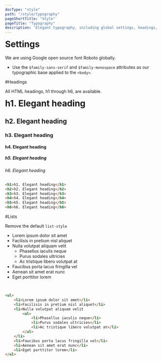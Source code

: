```yaml
---
docType: "style"
path: "/style/typography"
pageShortTitle: "Style"
pageTitle: "Typography"
description: 'Elegant typography, including global settings, headings, body text, lists, and more.'
---
```


<h1 style="margin-top:0px">Settings</h1>

We are using Google open source font Roboto globally.
-   Use the  `$family-sans-serif` and  `$family-monospace`  attributes as our typographic base applied to the  `<body>`.

#Headings

All HTML headings, h1 through h6, are available.

<div class="has-container has-radius has-background-color--white has-depth--bottom">
    <h1 style="margin-top:0px">h1. Elegant heading</h1>
    <h2>h2. Elegant heading</h2>
    <h3>h3. Elegant heading</h3>
    <h4>h4. Elegant heading</h4>
    <h5>h5. Elegant heading</h5>
    <h6 style="margin-bottom:0px">h6. Elegant heading</h6>
</div>
<br/>

```html
<h1>h1. Elegant heading</h1>
<h2>h2. Elegant heading</h2>
<h3>h3. Elegant heading</h3>
<h4>h4. Elegant heading</h4>
<h5>h5. Elegant heading</h5>
<h6>h6. Elegant heading</h6>
```

#Lists

Remove the default `list-style`

<div class="has-container has-radius has-background-color--white has-depth--bottom">
    <ul>
        <li>Lorem ipsum dolor sit amet</li>
        <li>Facilisis in pretium nisl aliquet</li>
        <li>Nulla volutpat aliquam velit
            <ul>
                <li>Phasellus iaculis neque</li>
                <li>Purus sodales ultricies</li>
                <li>Ac tristique libero volutpat at</li>
            </ul>
        </li>
        <li>Faucibus porta lacus fringilla vel</li>
        <li>Aenean sit amet erat nunc</li>
        <li>Eget porttitor lorem</li>
    </ul>
</div>
<br/>

```html
<ul>
    <li>Lorem ipsum dolor sit amet</li>
    <li>Facilisis in pretium nisl aliquet</li>
    <li>Nulla volutpat aliquam velit
        <ul>
            <li>Phasellus iaculis neque</li>
            <li>Purus sodales ultricies</li>
            <li>Ac tristique libero volutpat at</li>
        </ul>
    </li>
    <li>Faucibus porta lacus fringilla vel</li>
    <li>Aenean sit amet erat nunc</li>
    <li>Eget porttitor lorem</li>
</ul>
```



